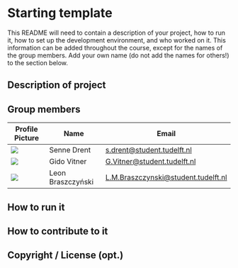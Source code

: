 # Starting template

This README will need to contain a description of your project, how to run it, how to set up the development environment, and who worked on it.
This information can be added throughout the course, except for the names of the group members.
Add your own name (do not add the names for others!) to the section below.

## Description of project

## Group members

| Profile Picture                                                                                                                                      | Name              | Email                               |
|------------------------------------------------------------------------------------------------------------------------------------------------------|-------------------|-------------------------------------|
| ![](https://gitlab.ewi.tudelft.nl/uploads/-/system/user/avatar/5638/avatar.png?width=48&length=4&size=50&color=DDD&background=777&font-size=0.325)   | Senne Drent       | s.drent@student.tudelft.nl          |
| ![](https://secure.gravatar.com/avatar/81c4ef2654307bf9d0113ec64be7ddc0?s=800&d=identicon&length=4&size=50&color=DDD&background=777&font-size=0.325) | Gido Vitner       | G.Vitner@student.tudelft.nl         |
| ![](https://secure.gravatar.com/avatar/bf427380847339d068695eb2804a19db?s=800&d=identicon&length=4&size=50&color=DDD&background=777&font-size=0.325) | Leon Braszczyński | L.M.Braszczynski@student.tudelft.nl |

<!-- Instructions (remove once assignment has been completed -->
<!-- - Add (only!) your own name to the table above (use Markdown formatting) -->
<!-- - Mention your *student* email address -->
<!-- - Preferably add a recognizable photo, otherwise add your GitLab photo -->
<!-- - (please make sure the photos have the same size) --> 

## How to run it

## How to contribute to it

## Copyright / License (opt.)


